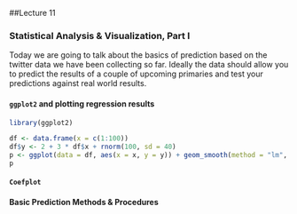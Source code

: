 ##Lecture 11

### Statistical Analysis & Visualization, Part I

Today we are going to talk about the basics of prediction based on the twitter data we have been collecting so far. Ideally the data should allow you to predict the results of a couple of upcoming primaries and test your predictions against real world results.  

#### `ggplot2` and plotting regression results

```r
library(ggplot2)

df <- data.frame(x = c(1:100))
df$y <- 2 + 3 * df$x + rnorm(100, sd = 40)
p <- ggplot(data = df, aes(x = x, y = y)) + geom_smooth(method = "lm", se=TRUE, color="black", formula = y ~ x) + geom_point()
p
```

#### `Coefplot` 

#### Basic Prediction Methods & Procedures 
